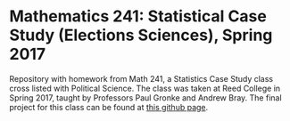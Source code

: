 # Mathematics 241: Statistical Case Study (Elections Sciences), Spring 2017
Repository with homework from Math 241, a Statistics Case Study class cross listed with Political Science. The class was taken at Reed College in Spring 2017, taught by Professors Paul Gronke and Andrew Bray. The final project for this class can be found at [this github page](https://github.com/tdounias/MATH241_Final_Project).
